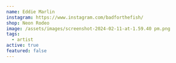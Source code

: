 ```yaml
---
name: Eddie Marlin
instagram: https://www.instagram.com/badforthefish/
shop: Neon Rodeo
image: /assets/images/screenshot-2024-02-11-at-1.59.40 pm.png
tags:
  - artist
active: true
featured: false
---
```

